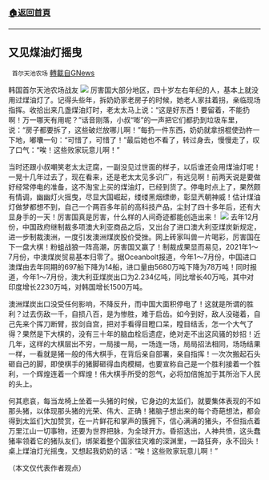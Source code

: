 ###  [:house:返回首頁](https://github.com/ourhimalayas/txt)
---


## 又见煤油灯摇曳
` 首尔天池农场` [轉載自GNews](https://gnews.org/zh-hans/1563862/)

韩国首尔天池农场战友
![](https://assets.gnews.org/wp-content/uploads/2021/09/又封.jpeg)
厉害国大部分地区，四十岁左右年纪的人，基本上就没用过煤油灯了。记得头些年，拆奶奶家老房子的时候，她老人家拄着拐，亲临现场指挥。收拾出来几盏煤油灯时，老太太马上说：“这是好东西！要留着，不能扔啊！万一哪天有用呢？”话音刚落，小叔“嘭”的一声把它们都扔到垃圾车里，说：“房子都要拆了，这些破烂放哪儿啊！”每扔一件东西，奶奶就拿拐棍使劲杵一下地，嘟囔一句：“可惜了，可惜了！”最后她也不看了，转过身去，慢慢走了，叹了口气：“唉！这些败家玩意儿啊！”

当时还跟小叔嘲笑老太太迂腐，一副没见过世面的样子，以后谁还会用煤油灯呢！一晃十几年过去了，现在看来，还是老太太见多识广，有远见啊！前两天说是要做好经常停电的准备，这不淘宝上买的煤油灯，已经到货了。停电时点上了，果然颇有情调，幽幽灯火摇曳，尽显大国崛起，缕缕黑烟缥缈，彰显兲朝神威！估计煤油灯做梦都想不到，自己一个两百多年前的高科技产品，尘封了四十多年后，还有大显身手的一天！厉害国真是厉害，什么样的人间奇迹都能创造出来！
![](https://assets.gnews.org/wp-content/uploads/2021/09/又插.jpeg)
去年12月份，中国政府继制裁多项澳大利亚商品之后，又出台了进口澳大利亚煤炭新规定，进一步制裁澳洲，一度引发澳洲煤炭股价受挫。网上砖家叫兽一片喝彩，厉害国在下一盘大棋！粉蛆战狼一阵高潮，厉害国又赢了！制裁成果显而易见，2021年1～7月份，中澳煤炭贸易基本归零了。据Oceanbolt报道，今年1～7月份，中国进口澳煤由去年同期的697船下降为14船，进口量由5680万吨下降为78万吨！同时报道，今年1～7月份，澳大利亚煤炭出口为2.234亿吨，同比增长40万吨，其中对印度增长2230万吨，对韩国增长1500万吨。

澳洲煤炭出口没受任何影响，不降反升，而中国大面积停电了！这就是所谓的胜利？过去伤敌一千，自损八百，是为惨胜，难于启齿。如今到好，敌人没碰着，自己先来个挥刀断臂，拔剑自宫，把对手看得目瞪口呆，瞠目结舌，怎一个大气了得？果然是下大棋的，没有三十年的脑血栓后遗症，绝对走不出这风骚的妙招！近几年，这样的大棋层出不穷，一局接一局，一场连一场，局局招法相同，场场结果一样，一看就是猪一般的伟大棋手，在背后亲自部署，亲自指挥！一次次搬起石头砸自己的脚，即使棋手的猪脚砸得血肉模糊，也要宣称自己是一个胜利接着一个胜利，一个辉煌连着一个辉煌！伟大棋手所受的怨气，必将加倍施加于其所治下人民的头上。

何其悲哀，每当龙椅上坐着一头猪的时候，它身边的太监们，就要集体表现的不如那头猪，以体现那头猪的光荣、伟大、正确！猪脑子想出来的每个奇葩想法，都会得到太监们大加赞赏，在一片鲜花和掌声的簇拥下，信心满满的猪头，不但指点着万里江山一切事物，还要为世界把脉，为全球开方。昏招迭出，人神共愤，这头蠢猪率领着它的猪队友们，绑架着整个国家往灾难的深渊里，一路狂奔，永不回头！ 桌上煤油灯光摇曳，又想起我奶奶的话：“唉！这些败家玩意儿啊！”

（本文仅代表作者观点）
